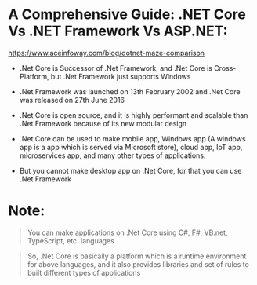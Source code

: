 # A Comprehensive Guide: .NET Core Vs .NET Framework Vs ASP.NET: 

https://www.aceinfoway.com/blog/dotnet-maze-comparison 


- .Net Core is Successor of .Net Framework, and .Net Core is Cross-Platform, but .Net Framework just supports Windows 

- .Net Framework was launched on 13th February 2002 and .Net Core was released on 27th June 2016 

- .Net Core is open source, and it is highly performant and scalable than .Net Framework because of its new modular design 

- .Net Core can be used to make mobile app, Windows app (A windows app is a app which is served via Microsoft store), cloud app, IoT app, microservices app, and many other types of applications. 

- But you cannot make desktop app on .Net Core, for that you can use .Net Framework 



# Note: 

> You can make applications on .Net Core using C#, F#, VB.net, TypeScript, etc. languages 

> So, .Net Core is basically a platform which is a runtime environment for above languages, and it also provides libraries and set of rules to built different types of applications 